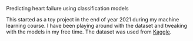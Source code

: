 Predicting heart failure using classification models

This started as a toy project in the end of year 2021 during my machine learning course. I have been playing around with the dataset and tweaking with the models in my free time. The dataset was used from [Kaggle](https://www.kaggle.com/datasets/andrewmvd/heart-failure-clinical-data/data).  
